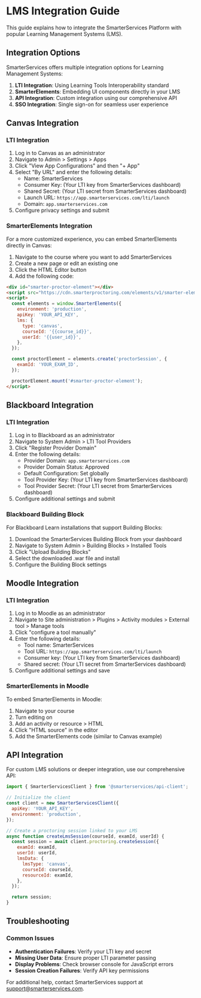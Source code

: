 # LMS Integration Guide

This guide explains how to integrate the SmarterServices Platform with popular Learning Management Systems (LMS).

## Integration Options

SmarterServices offers multiple integration options for Learning Management Systems:

1. **LTI Integration**: Using Learning Tools Interoperability standard
2. **SmarterElements**: Embedding UI components directly in your LMS
3. **API Integration**: Custom integration using our comprehensive API
4. **SSO Integration**: Single sign-on for seamless user experience

## Canvas Integration

### LTI Integration

1. Log in to Canvas as an administrator
2. Navigate to Admin > Settings > Apps
3. Click "View App Configurations" and then "+ App"
4. Select "By URL" and enter the following details:
   - Name: SmarterServices
   - Consumer Key: (Your LTI key from SmarterServices dashboard)
   - Shared Secret: (Your LTI secret from SmarterServices dashboard)
   - Launch URL: `https://app.smarterservices.com/lti/launch`
   - Domain: `app.smarterservices.com`
5. Configure privacy settings and submit

### SmarterElements Integration

For a more customized experience, you can embed SmarterElements directly in Canvas:

1. Navigate to the course where you want to add SmarterServices
2. Create a new page or edit an existing one
3. Click the HTML Editor button
4. Add the following code:

```html
<div id="smarter-proctor-element"></div>
<script src="https://cdn.smarterproctoring.com/elements/v1/smarter-elements.umd.js"></script>
<script>
  const elements = window.SmarterElements({
    environment: 'production',
    apiKey: 'YOUR_API_KEY',
    lms: {
      type: 'canvas',
      courseId: '{{course_id}}',
      userId: '{{user_id}}',
    },
  });

  const proctorElement = elements.create('proctorSession', {
    examId: 'YOUR_EXAM_ID',
  });

  proctorElement.mount('#smarter-proctor-element');
</script>
```

## Blackboard Integration

### LTI Integration

1. Log in to Blackboard as an administrator
2. Navigate to System Admin > LTI Tool Providers
3. Click "Register Provider Domain"
4. Enter the following details:
   - Provider Domain: `app.smarterservices.com`
   - Provider Domain Status: Approved
   - Default Configuration: Set globally
   - Tool Provider Key: (Your LTI key from SmarterServices dashboard)
   - Tool Provider Secret: (Your LTI secret from SmarterServices dashboard)
5. Configure additional settings and submit

### Blackboard Building Block

For Blackboard Learn installations that support Building Blocks:

1. Download the SmarterServices Building Block from your dashboard
2. Navigate to System Admin > Building Blocks > Installed Tools
3. Click "Upload Building Blocks"
4. Select the downloaded .war file and install
5. Configure the Building Block settings

## Moodle Integration

### LTI Integration

1. Log in to Moodle as an administrator
2. Navigate to Site administration > Plugins > Activity modules > External tool > Manage tools
3. Click "configure a tool manually"
4. Enter the following details:
   - Tool name: SmarterServices
   - Tool URL: `https://app.smarterservices.com/lti/launch`
   - Consumer key: (Your LTI key from SmarterServices dashboard)
   - Shared secret: (Your LTI secret from SmarterServices dashboard)
5. Configure additional settings and save

### SmarterElements in Moodle

To embed SmarterElements in Moodle:

1. Navigate to your course
2. Turn editing on
3. Add an activity or resource > HTML
4. Click "HTML source" in the editor
5. Add the SmarterElements code (similar to Canvas example)

## API Integration

For custom LMS solutions or deeper integration, use our comprehensive API:

```javascript
import { SmarterServicesClient } from '@smarterservices/api-client';

// Initialize the client
const client = new SmarterServicesClient({
  apiKey: 'YOUR_API_KEY',
  environment: 'production',
});

// Create a proctoring session linked to your LMS
async function createLmsSession(courseId, examId, userId) {
  const session = await client.proctoring.createSession({
    examId: examId,
    userId: userId,
    lmsData: {
      lmsType: 'canvas',
      courseId: courseId,
      resourceId: examId,
    },
  });

  return session;
}
```

## Troubleshooting

### Common Issues

- **Authentication Failures**: Verify your LTI key and secret
- **Missing User Data**: Ensure proper LTI parameter passing
- **Display Problems**: Check browser console for JavaScript errors
- **Session Creation Failures**: Verify API key permissions

For additional help, contact SmarterServices support at support@smarterservices.com.
